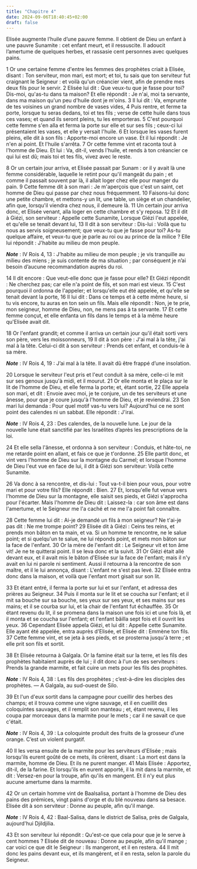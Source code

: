 ```yaml
---
title: "Chapitre 4"
date: 2024-09-06T18:40:45+02:00
draft: false
---
```



Elisée augmente l’huile d’une pauvre femme.
Il obtient de Dieu un enfant à une pauvre Sunamite : cet enfant meurt, et il ressuscite.
Il adoucit l’amertume de quelques herbes, et rassasie cent personnes avec quelques pains.


1 Or une certaine femme d'entre les femmes des prophètes criait à Elisée, disant : Ton serviteur, mon mari, est mort; et toi, tu sais que ton serviteur fut craignant le Seigneur : et voilà qu'un créancier vient, afin de prendre mes deux fils pour le servir. 2 Elisée lui dit : Que veux-tu que je fasse pour toi? Dis-moi, qu'as-tu dans ta maison? Et elle répondit : Je n'ai, moi ta servante, dans ma maison qu'un peu d'huile dont je m'oins. 3 Il lui dit : Va, emprunte de tes voisines un grand nombre de vases vides, 4 Puis rentre, et ferme ta porte, lorsque tu seras dedans, toi et tes fils ; verse de cette huile dans tous ces vases; et quand ils seront pleins, tu les emporteras. 5 C'est pourquoi cette femme s'en alla et ferma la porte sur elle et sur ses fils ; ceux-ci lui présentaient les vases, et elle y versait l'huile. 6 Et lorsque les vases furent pleins, elle dit à son fils : Apporte-moi encore un vase. Et il lui répondit : Je n'en ai point. Et l'huile s'arrêta. 7 Or cette femme vint et raconta tout à l'homme de
Dieu. Et lui : Va, dit-il, vends l'huile, et rends à ton créancier ce qui lui est dû; mais toi et tes fils, vivez avec le reste.


8 Or un certain jour arriva, et Elisée passait par Sunam : or il y avait là une femme considérable, laquelle le retint pour qu'il mangeât du pain ; et comme il passait souvent par là, il allait loger chez elle pour manger du pain. 9 Cette femme dit à son mari : Je m'aperçois que c'est un saint, cet homme de Dieu qui passe par chez nous fréquemment. 10 Faisons-lui donc une petite chambre, et mettons-y un lit, une table, un siège et un chandelier, afin que, lorsqu'il viendra chez nous, il demeure là. 11 Un certain jour arriva donc, et Elisée venant, alla loger en cette chambre et s'y reposa. 12 Et il dit à Giézi, son serviteur : Appelle cette Sunamite, Lorsque Giézi l'eut appelée, et qu'elle se tenait devant lui, 13 Il dit à son serviteur : Dis-lui : Voilà que tu nous as servis soigneusement; que veux-tu que je fasse pour toi? As-tu quelque affaire, et veux-tu que je parle au roi ou au prince de la milice ? Elle lui répondit : J'habite au milieu de mon peuple.

***Note*** :  IV Rois 4, 13 : J’habite au milieu de mon peuple ; je vis tranquille au milieu des miens ; je suis contente de ma situation ; par conséquent je n’ai besoin d’aucune recommandation auprès du roi.

14 Il dit encore : Que veut-elle donc que je fasse pour elle? Et Giézi répondit : Ne cherchez pas; car elle n'a point de fils, et son mari est vieux. 15 C'est pourquoi il ordonna de l'appeler; et lorsqu'elle eut été appelée, et qu'elle se tenait devant la porte, 16 Il lui dit : Dans ce temps et à cette même heure, si tu vis encore, tu auras en ton sein un fils. Mais elle répondit : Non, je te prie, mon seigneur, homme de Dieu, non, ne mens pas à ta servante. 17 Et cette femme conçut, et elle enfanta un fils dans le temps et à la même heure qu'Elisée avait dit.


18 Or l'enfant grandit; et comme il arriva un certain jour qu'il était sorti vers son père, vers les moissonneurs, 19 Il dit à son père : J'ai mal à la tête, j'ai mal à la tête. Celui-ci dit à son serviteur : Prends cet enfant, et conduis-le à sa mère.

***Note*** :  IV Rois 4, 19 : J’ai mal à la tête. Il avait dû être frappé d’une insolation.

20 Lorsque le serviteur l'eut pris et l'eut conduit à sa mère, celle-ci le mit sur ses genoux jusqu'à midi, et il mourut. 21 Or elle monta et le plaça sur le lit de l'homme de Dieu, et elle ferma la porte; et, étant sortie, 22 Elle appela son mari, et dit : Envoie avec moi, je te conjure, un de tes serviteurs et une ânesse, pour que je coure jusqu'à l'homme de Dieu, et je reviendrai. 23 Son mari lui demanda : Pour quel motif vas-tu vers lui? Aujourd'hui ce ne sont point des calendes ni un sabbat. Elle répondit : J'irai.

***Note*** :  IV Rois 4, 23 : Des calendes, de la nouvelle lune. Le jour de la nouvelle lune était sanctifié par les Israélites d’après les prescriptions de la loi.

24 Et elle sella l'ânesse, et ordonna à son serviteur : Conduis, et hâte-toi, ne me retarde point en allant, et fais ce que je t'ordonne. 25 Elle partit donc, et vint vers l'homme de Dieu sur la montagne du Carmel; et lorsque l'homme de Dieu l'eut vue en face de lui, il dit à Giézi son serviteur: Voilà cette Sunamite.


26 Va donc à sa rencontre, et dis-lui : Tout va-t-il bien pour vous, pour votre mari et pour votre fils? Elle répondit : Bien. 27 Et, lorsqu'elle fut venue vers l'homme de Dieu sur la montagne, elle saisit ses pieds, et Giézi s'approcha pour l'écarter. Mais l'homme de Dieu dit : Laissez-la : car son âme est dans l'amertume, et le Seigneur me l'a caché et ne me l'a point fait connaître.


28 Cette femme lui dit : Ai-je demandé un fils à mon seigneur? Ne t'ai-je pas dit : Ne me trompe point? 29 Elisée dit à Giézi : Ceins tes reins, et prends mon bâton en ta main, et va. Si un homme te rencontre, ne le salue point; et si quelqu'un te salue, ne lui réponds point, et mets mon bâton sur la face de l'enfant. 30 Or la mère de l'enfant dit : Le Seigneur vit et ton âme vit! Je ne te quitterai point. Il se leva donc et la suivit. 31 Or Giézi était allé devant eux, et il avait mis le bâton d'Elisée sur la face de l'enfant; mais il n'y avait en lui ni parole ni sentiment. Aussi il retourna à la rencontre de son maître, et il le lui annonça, disant : L'enfant ne s'est pas levé. 32 Elisée entra donc dans la maison, et voilà que l'enfant mort gisait sur son lit.


33 Et étant entré, il ferma la porte sur lui et sur l'enfant, et adressa des prières au Seigneur. 34 Puis il monta sur le lit et se coucha sur l'enfant; et il mit sa bouche sur sa bouche, ses yeux sur ses yeux, et ses mains sur ses mains; et il se courba sur lui, et la chair de l'enfant fut échauffée. 35 Or étant revenu du lit, il se promena dans la maison une fois ici et une fois là, et il monta et se coucha sur l'enfant; et l'enfant bâilla sept fois et il ouvrit les yeux. 36 Cependant Elisée appela Giézi, et lui dit : Appelle cette Sunamite. Elle ayant été appelée, entra auprès d'Elisée, et Elisée dit : Emmène ton fils. 37 Cette femme vint, et se jeta à ses pieds, et se prosterna jusqu'à terre ; et elle prit son fils et sortit.


38 Et Elisée retourna à Galgala. Or la famine était sur la terre, et les fils des prophètes habitaient auprès de lui ; il dit donc à l'un de ses serviteurs : Prends la grande marmite, et fait cuire un mets pour les fils des prophètes.

***Note*** :  IV Rois 4, 38 : Les fils des prophètes ; c’est-à-dire les disciples des prophètes. ― A Galgala, au sud-ouest de Silo.

39 Et l'un d'eux sortit dans la campagne pour cueillir des herbes des champs; et il trouva comme une vigne sauvage, et il en cueillit des coloquintes sauvages, et il remplit son manteau ; et, étant revenu, il les coupa par morceaux dans la marmite pour le mets ; car il ne savait ce que c'était.

***Note*** :  IV Rois 4, 39 : La coloquinte produit des fruits de la grosseur d’une orange. C’est un violent purgatif.

40 Il les versa ensuite de la marmite pour les serviteurs d'Elisée ; mais lorsqu'ils eurent goûté de ce mets, ils crièrent, disant : La mort est dans la marmite, homme de Dieu. Et ils ne purent manger. 41 Mais Elisée : Apportez, dit-il, de la farine. Et lorsqu'ils en eurent apporté, il la mit dans la marmite, et dit : Versez-en pour la troupe, afin qu'ils en mangent. Et il n'y eut plus aucune amertume dans la marmite.


42 Or un certain homme vint de Baalsalisa, portant à l'homme de Dieu des pains des prémices, vingt pains d'orge et du blé nouveau dans sa besace. Elisée dit à son serviteur : Donne au peuple, afin qu'il mange.

***Note*** :  IV Rois 4, 42 : Baal-Salisa, dans le district de Salisa, près de Galgala, aujourd'hui Djildjilia.

43 Et son serviteur lui répondit : Qu'est-ce que cela pour que je le serve à cent hommes ? Elisée dit de nouveau : Donne au peuple, afin qu'il mange ; car voici ce que dit le Seigneur : Ils mangeront, et il en restera. 44 Il mit donc les pains devant eux, et ils mangèrent, et il en resta, selon la parole du Seigneur.

